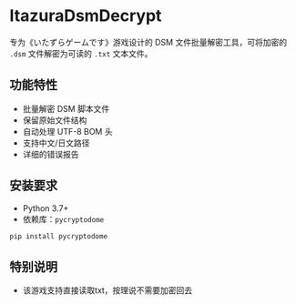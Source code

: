 # ItazuraDsmDecrypt

专为《いたずらゲームです》游戏设计的 DSM 文件批量解密工具，可将加密的 `.dsm` 文件解密为可读的 `.txt` 文本文件。

## 功能特性

- 批量解密 DSM 脚本文件
- 保留原始文件结构
- 自动处理 UTF-8 BOM 头
- 支持中文/日文路径
- 详细的错误报告

## 安装要求

- Python 3.7+
- 依赖库：`pycryptodome`

```bash
pip install pycryptodome
```

## 特别说明
* 该游戏支持直接读取txt，按理说不需要加密回去
